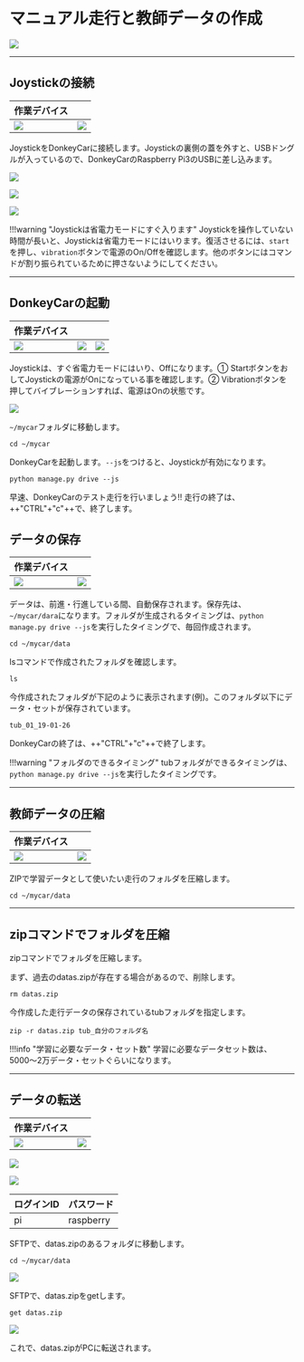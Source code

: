# マニュアル走行と教師データの作成

![](./img/intro_run.jpg)

<hr>

## Joystickの接続

|作業デバイス||
|:--|:--|
|![](./img/icon_donkey.png)|![](./img/icon_joystick.png)|

JoystickをDonkeyCarに接続します。Joystickの裏側の蓋を外すと、USBドングルが入っているので、DonkeyCarのRaspberry Pi3のUSBに差し込みます。

![](./img/joystick001.png)

![](./img/joystick006.png)

![](./img/joystick003.png)

!!!warning "Joystickは省電力モードにすぐ入ります"
	Joystickを操作していない時間が長いと、Joystickは省電力モードにはいります。復活させるには、`start`を押し、`vibration`ボタンで電源のOn/Offを確認します。他のボタンにはコマンドが割り振られているために押さないようにしてください。

<hr>

## DonkeyCarの起動

|作業デバイス|||
|:--|:--|:--|
|![](./img/icon_pc.png)|![](./img/icon_donkey.png)|![](./img/icon_joystick.png)|

Joystickは、すぐ省電力モードにはいり、Offになります。① StartボタンをおしてJoystickの電源がOnになっている事を確認します。② Vibrationボタンを押してバイブレーションすれば、電源はOnの状態です。

![](./img/joystick005.png)


`~/mycar`フォルダに移動します。


```console
cd ~/mycar
```

DonkeyCarを起動します。`--js`をつけると、Joystickが有効になります。

```console
python manage.py drive --js
```

早速、DonkeyCarのテスト走行を行いましょう!!
走行の終了は、++"CTRL"+"c"++で、終了します。


## データの保存

|作業デバイス||
|:--|:--|
|![](./img/icon_pc.png)|![](./img/icon_donkey.png)|

データは、前進・行進している間、自動保存されます。保存先は、`~/mycar/dara`になります。フォルダが生成されるタイミングは、`python manage.py drive --js`を実行したタイミングで、毎回作成されます。

```console
cd ~/mycar/data
```

lsコマンドで作成されたフォルダを確認します。

```console
ls
```

今作成されたフォルダが下記のように表示されます(例)。このフォルダ以下にデータ・セットが保存されています。

```console
tub_01_19-01-26
```

DonkeyCarの終了は、++"CTRL"+"c"++で終了します。

!!!warning "フォルダのできるタイミング"
	tubフォルダができるタイミングは、`python manage.py drive --js`を実行したタイミングです。

<hr>

## 教師データの圧縮

|作業デバイス||
|:--|:--|
|![](./img/icon_pc.png)|![](./img/icon_donkey.png)|

ZIPで学習データとして使いたい走行のフォルダを圧縮します。

```console
cd ~/mycar/data
```

<hr>

## zipコマンドでフォルダを圧縮

zipコマンドでフォルダを圧縮します。

まず、過去のdatas.zipが存在する場合があるので、削除します。

```console
rm datas.zip
```

今作成した走行データの保存されているtubフォルダを指定します。

```console
zip -r datas.zip tub_自分のフォルダ名
```

!!!info "学習に必要なデータ・セット数"
	学習に必要なデータセット数は、5000〜2万データ・セットぐらいになります。

<hr>

## データの転送

|作業デバイス||
|:--|:--|
|![](./img/icon_pc.png)|![](./img/icon_donkey.png)|


![](./img/sftp001.jpg)

![](./img/sftp002.jpg)

|ログインID|パスワード|
|:--|:--|
|pi|raspberry|

SFTPで、datas.zipのあるフォルダに移動します。

```console
cd ~/mycar/data
```

![](./img/sftp002.png)

SFTPで、datas.zipをgetします。

```console
get datas.zip
```

![](./img/sftp003.png)


これで、datas.zipがPCに転送されます。
